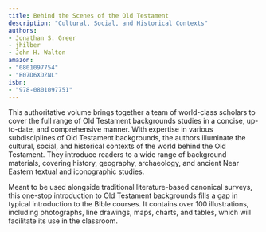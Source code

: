 ```yaml
---
title: Behind the Scenes of the Old Testament
description: "Cultural, Social, and Historical Contexts"
authors:
- Jonathan S. Greer
- jhilber
- John H. Walton
amazon:
- "0801097754"
- "B07D6XDZNL"
isbn:
- "978-0801097751"
---
```

This authoritative volume brings together a team of world-class scholars to cover the full range of Old Testament backgrounds studies in a concise, up-to-date, and comprehensive manner. With expertise in various subdisciplines of Old Testament backgrounds, the authors illuminate the cultural, social, and historical contexts of the world behind the Old Testament. They introduce readers to a wide range of background materials, covering history, geography, archaeology, and ancient Near Eastern textual and iconographic studies.

Meant to be used alongside traditional literature-based canonical surveys, this one-stop introduction to Old Testament backgrounds fills a gap in typical introduction to the Bible courses. It contains over 100 illustrations, including photographs, line drawings, maps, charts, and tables, which will facilitate its use in the classroom.
